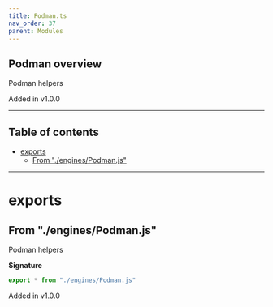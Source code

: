 ```yaml
---
title: Podman.ts
nav_order: 37
parent: Modules
---
```


## Podman overview

Podman helpers

Added in v1.0.0

---

<h2 class="text-delta">Table of contents</h2>

- [exports](#exports)
  - [From "./engines/Podman.js"](#from-enginespodmanjs)

---

# exports

## From "./engines/Podman.js"

Podman helpers

**Signature**

```ts
export * from "./engines/Podman.js"
```

Added in v1.0.0
